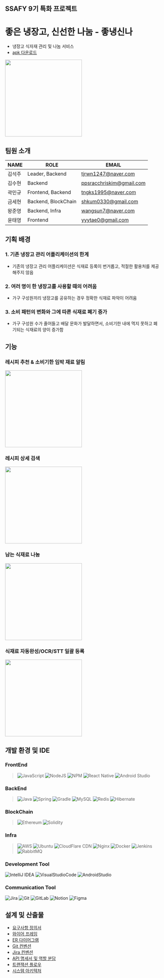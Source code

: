 ## SSAFY 9기 특화 프로젝트
# 좋은 냉장고, 신선한 나눔 - 좋냉신나
- 냉장고 식자재 관리 및 나눔 서비스 
- [apk 다운로드](https://1drv.ms/u/s!AkrJpxi-ZmutiPNutUjyN42GvDJ0_A?e=c2RFwU)
<img src="screenshots/Screenshot_20231006-113354_좋냉신나.png" width="250"/>

## 팀원 소개

| NAME   | ROLE    | EMAIL                |
| ------ | ---- | -------------------- |
| 김석주 | Leader, Backend   | tjrwn1247@naver.com  |
| 김수현 | Backend    | ppsracchriskim@gmail.com |
| 곽민규 | Frontend, Backend    | tngks1995@naver.com |
| 금세현 | Backend, BlockChain    | shkum0330@gmail.com |
| 왕준영 | Backend, Infra   |  wangsun7@naver.com  |
| 윤태영 | Frontend    | yyytae0@gmail.com   |

## 기획 배경
### 1. 기존 냉장고 관리 어플리케이션의 한계
- 기존의 냉장고 관리 어플리케이션은 식재료 등록이 번거롭고, 적절한 활용처를 제공해주지 않음
### 2. 여러 명이 한 냉장고를 사용할 때의 어려움
- 가구 구성원끼리 냉장고를 공유하는 경우 정확한 식재료 파악이 어려움
### 3. 소비 패턴의 변화와 그에 따른 식재료 폐기 증가
- 가구 구성원 수가 줄어들고 배달 문화가 발달하면서, 소비기한 내에 먹지 못하고 폐기되는 식재료의 양이 증가함

## 기능
### 레시피 추천 & 소비기한 임박 재료 알림

<img src="screenshots/Screenshot_20231006-113415_좋냉신나.png" width="250"/>

### 레시피 상세 검색

<img src="screenshots/Screenshot_20231006-113422_좋냉신나.png" width="250"/>

### 남는 식재료 나눔

<img src="screenshots/Screenshot_20231006-113502_좋냉신나.png" width="250"/>

### 식재료 자동완성/OCR/STT 일괄 등록

<img src="screenshots/Screenshot_20231006-113645_좋냉신나.png" width="250"/>


## 개발 환경 및 IDE
### FrontEnd
> ![JavaScript](https://img.shields.io/badge/javascript-%23323330.svg?style=for-the-badge&logo=javascript&logoColor=%23F7DF1E)
![NodeJS](https://img.shields.io/badge/node.js-6DA55F?style=for-the-badge&logo=node.js&logoColor=white)
![NPM](https://img.shields.io/badge/NPM-%23CB3837.svg?style=for-the-badge&logo=npm&logoColor=white)
![React Native](https://img.shields.io/badge/react_native-%2320232a.svg?style=for-the-badge&logo=react&logoColor=%2361DAFB)
![Android Studio](https://img.shields.io/badge/Android_Studio-%232022a.svg?style=for-the-badge&logo=androidstudio&logoColor=white)
### BackEnd
> ![Java](https://img.shields.io/badge/java-%23ED8B00.svg?style=for-the-badge&logo=openjdk&logoColor=white)
![Spring](https://img.shields.io/badge/spring-%236DB33F.svg?style=for-the-badge&logo=spring&logoColor=white)
![Gradle](https://img.shields.io/badge/Gradle-02303A.svg?style=for-the-badge&logo=Gradle&logoColor=white)
![MySQL](https://img.shields.io/badge/mysql-4479A1.svg?&style=for-the-badge&logo=mysql&logoColor=white)
![Redis](https://img.shields.io/badge/redis-DC382D.svg?&style=for-the-badge&logo=redis&logoColor=white)
![Hibernate](https://img.shields.io/badge/Hibernate-59666C?style=for-the-badge&logo=Hibernate&logoColor=white)

### BlockChain
> ![Ethereum](https://img.shields.io/badge/Ethereum-3C3C3D6?style=for-the-badge&logo=ethereum&logoColor=white)
![Solidity](https://img.shields.io/badge/Solidity-363636?style=for-the-badge&logo=solidity&logoColor=white)
### Infra
> ![AWS](https://img.shields.io/badge/AWS-%23FF9900.svg?style=for-the-badge&logo=amazon-aws&logoColor=white)
![Ubuntu](https://img.shields.io/badge/Ubuntu-E95420?style=for-the-badge&logo=ubuntu&logoColor=white)
![CloudFlare CDN](https://img.shields.io/badge/cloudflare-%23F38020.svg?&style=for-the-badge&logo=cloudflare&logoColor=white)
![Nginx](https://img.shields.io/badge/nginx-%23009639.svg?style=for-the-badge&logo=nginx&logoColor=white)
![Docker](https://img.shields.io/badge/docker-%230db7ed.svg?style=for-the-badge&logo=docker&logoColor=white)
![Jenkins](https://img.shields.io/badge/jenkins-%232C5263.svg?style=for-the-badge&logo=jenkins&logoColor=white)
![RabbitMQ](https://img.shields.io/badge/rabbitmq-FF6600.svg?style=for-the-badge&logo=rabbitmq&logoColor=white)
### Development Tool
![IntelliJ IDEA](https://img.shields.io/badge/IntelliJIDEA-000000.svg?style=for-the-badge&logo=intellij-idea&logoColor=white)
![VisualStudioCode](https://img.shields.io/badge/visual_studio_code-007ACC?style=for-the-badge&logo=visualstudiocode&logoColor=white)
![AndroidStudio](https://img.shields.io/badge/android_studio-3DDC84?style=for-the-badge&logo=visualstudiocode&logoColor=white)
### Communication Tool
![Jira](https://img.shields.io/badge/jira-%230A0FFF.svg?style=for-the-badge&logo=jira&logoColor=white)
![Git](https://img.shields.io/badge/git-%23F05033.svg?style=for-the-badge&logo=git&logoColor=white)
![GitLab](https://img.shields.io/badge/gitlab-%23181717.svg?style=for-the-badge&logo=gitlab&logoColor=white)
![Notion](https://img.shields.io/badge/Notion-%23000000.svg?style=for-the-badge&logo=notion&logoColor=white)
![Figma](https://img.shields.io/badge/figma-%23F24E1E.svg?style=for-the-badge&logo=figma&logoColor=white)


## 설계 및 산출물
* [요구사항 정의서](https://www.notion.so/b5cda16927484ff18de603dc57afffab?pvs=4)
* [와이어 프레임](https://www.figma.com/file/Zbq5uxPolrcGTBqj0YG5mu/%ED%99%98%EA%B2%BD%EB%B3%B4%ED%98%B8%EB%B2%94?type=design&node-id=0%3A1&mode=design&t=awZIiBr4fW0UVzbh-1)
* [ER 다이어그램](https://www.erdcloud.com/d/Qj7WevNawY3xH7A6c)
* [Git 컨벤션](https://www.notion.so/Git-Convention-31914546aa48442a8029846da66f6e53?pvs=4)
* [Jira 컨벤션](https://www.notion.so/Jira-Convention-9c3867d7c3be4498a53076b61ffee740?pvs=4)
* [API 명세서 및 역할 분담](https://www.notion.so/API-cf4ac4b5bff54b09afc6dc7027fa9fee?pvs=4)
* [트랜잭션 플로우](https://www.notion.so/1f517b2def874d26be277dbb7f783f2c?pvs=4)
* [시스템 아키텍처](https://www.notion.so/1c8235f7857a4776863019086fa9a8b7?pvs=4)
